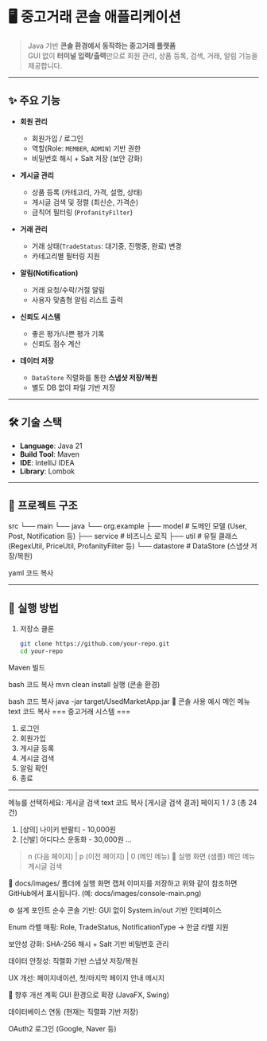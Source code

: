 # 🖥️ 중고거래 콘솔 애플리케이션

> Java 기반 **콘솔 환경에서 동작하는 중고거래 플랫폼**  
> GUI 없이 **터미널 입력/출력**만으로 회원 관리, 상품 등록, 검색, 거래, 알림 기능을 제공합니다.

---

## ✨ 주요 기능
- **회원 관리**
    - 회원가입 / 로그인
    - 역할(Role: `MEMBER`, `ADMIN`) 기반 권한
    - 비밀번호 해시 + Salt 저장 (보안 강화)

- **게시글 관리**
    - 상품 등록 (카테고리, 가격, 설명, 상태)
    - 게시글 검색 및 정렬 (최신순, 가격순)
    - 금칙어 필터링 (`ProfanityFilter`)

- **거래 관리**
    - 거래 상태(`TradeStatus`: 대기중, 진행중, 완료) 변경
    - 카테고리별 필터링 지원

- **알림(Notification)**
    - 거래 요청/수락/거절 알림
    - 사용자 맞춤형 알림 리스트 출력

- **신뢰도 시스템**
    - 좋은 평가/나쁜 평가 기록
    - 신뢰도 점수 계산

- **데이터 저장**
    - `DataStore` 직렬화를 통한 **스냅샷 저장/복원**
    - 별도 DB 없이 파일 기반 저장

---

## 🛠 기술 스택
- **Language**: Java 21
- **Build Tool**: Maven
- **IDE**: IntelliJ IDEA
- **Library**: Lombok

---

## 📂 프로젝트 구조
src
└── main
└── java
└── org.example
├── model # 도메인 모델 (User, Post, Notification 등)
├── service # 비즈니스 로직
├── util # 유틸 클래스 (RegexUtil, PriceUtil, ProfanityFilter 등)
└── datastore # DataStore (스냅샷 저장/복원)

yaml
코드 복사

---

## 🚀 실행 방법
1. 저장소 클론
   ```bash
   git clone https://github.com/your-repo.git
   cd your-repo
Maven 빌드

bash
코드 복사
mvn clean install
실행 (콘솔 환경)

bash
코드 복사
java -jar target/UsedMarketApp.jar
📖 콘솔 사용 예시
메인 메뉴
text
코드 복사
=== 중고거래 시스템 ===
1. 로그인
2. 회원가입
3. 게시글 등록
4. 게시글 검색
5. 알림 확인
0. 종료
------------------------
메뉴를 선택하세요:
게시글 검색
text
코드 복사
[게시글 검색 결과]
페이지 1 / 3 (총 24건)
1. [상의] 나이키 반팔티 - 10,000원
2. [신발] 아디다스 운동화 - 30,000원
   ...
> n (다음 페이지) | p (이전 페이지) | 0 (메인 메뉴)
📸 실행 화면 (샘플)
메인 메뉴	게시글 검색

📌 docs/images/ 폴더에 실행 화면 캡처 이미지를 저장하고 위와 같이 참조하면 GitHub에서 표시됩니다.
(예: docs/images/console-main.png)

⚙️ 설계 포인트
순수 콘솔 기반: GUI 없이 System.in/out 기반 인터페이스

Enum 라벨 매핑: Role, TradeStatus, NotificationType → 한글 라벨 지원

보안성 강화: SHA-256 해시 + Salt 기반 비밀번호 관리

데이터 안정성: 직렬화 기반 스냅샷 저장/복원

UX 개선: 페이지네이션, 첫/마지막 페이지 안내 메시지

📌 향후 개선 계획
GUI 환경으로 확장 (JavaFX, Swing)

데이터베이스 연동 (현재는 직렬화 기반 저장)

OAuth2 로그인 (Google, Naver 등)